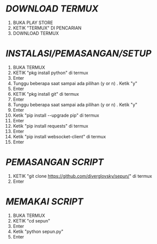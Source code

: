 # *DOWNLOAD TERMUX*
1. BUKA PLAY STORE
2. KETIK "TERMUX" DI PENCARIAN
3. DOWNLOAD TERMUX

# *INSTALASI/PEMASANGAN/SETUP*
1. BUKA TERMUX
2. KETIK "pkg install python" di termux
3. Enter
4. Tunggu beberapa saat sampai ada pilihan (y or n) . Ketik "y"
5. Enter
6. KETIK "pkg install git" di termux
7. Enter
8. Tunggu beberapa saat sampai ada pilihan (y or n) . Ketik "y"
9. Enter
10. Ketik "pip install --upgrade pip" di termux
11. Enter
12. Ketik "pip install requests" di termux
13. Enter
14. Ketik "pip install websocket-client" di termux
15. Enter

# *PEMASANGAN SCRIPT*
1. KETIK "git clone https://github.com/diverglovsky/sepun/" di termux
2. Enter

# *MEMAKAI SCRIPT*
1. BUKA TERMUX
2. KETIK "cd sepun"
3. Enter
4. Ketik "python sepun.py"
5. Enter
